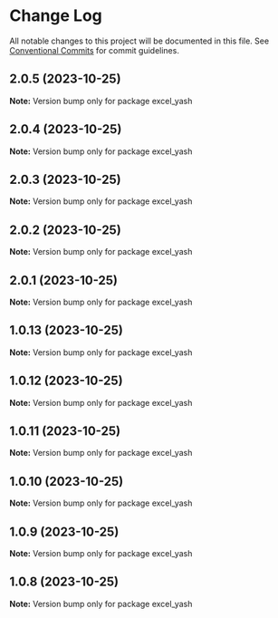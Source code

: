 # Change Log

All notable changes to this project will be documented in this file.
See [Conventional Commits](https://conventionalcommits.org) for commit guidelines.

## 2.0.5 (2023-10-25)

**Note:** Version bump only for package excel_yash





## 2.0.4 (2023-10-25)

**Note:** Version bump only for package excel_yash





## 2.0.3 (2023-10-25)

**Note:** Version bump only for package excel_yash





## 2.0.2 (2023-10-25)

**Note:** Version bump only for package excel_yash





## 2.0.1 (2023-10-25)

**Note:** Version bump only for package excel_yash





## 1.0.13 (2023-10-25)

**Note:** Version bump only for package excel_yash





## 1.0.12 (2023-10-25)

**Note:** Version bump only for package excel_yash





## 1.0.11 (2023-10-25)

**Note:** Version bump only for package excel_yash





## 1.0.10 (2023-10-25)

**Note:** Version bump only for package excel_yash





## 1.0.9 (2023-10-25)

**Note:** Version bump only for package excel_yash





## 1.0.8 (2023-10-25)

**Note:** Version bump only for package excel_yash

